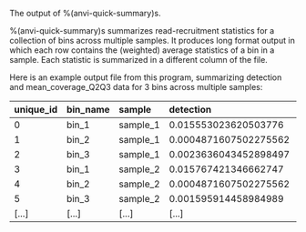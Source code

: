 The output of %(anvi-quick-summary)s.

%(anvi-quick-summary)s summarizes read-recruitment statistics for a collection of bins across multiple samples. It produces long format output in which each row contains the (weighted) average statistics of a bin in a sample. Each statistic is summarized in a different column of the file.

Here is an example output file from this program, summarizing detection and mean_coverage_Q2Q3 data for 3 bins across multiple samples:

unique_id | bin_name | sample | detection | mean_coverage_Q2Q3
|:---|:---|:---|:---|:---|
0 | bin_1 | sample_1 | 0.015553023620503776 | 1.0272713907674214
1 | bin_2 | sample_1 | 0.0004871607502275562 | 0.0
2 | bin_3 | sample_1 | 0.0023636043452898497 | 0.0
3 | bin_1 | sample_2 | 0.015767421346662747 | 1.1101759286484367
4 | bin_2 | sample_2 | 0.0004871607502275562 | 0.0
5 | bin_3 | sample_2 | 0.001595914458984989 | 0.0
[...] | [...] |[...] |[...] |[...]
